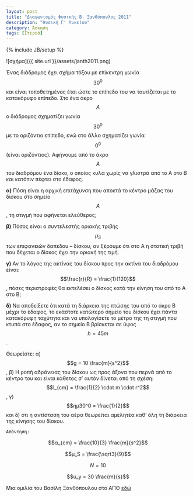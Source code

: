 ```yaml
---
layout: post
title: "Διαγωνισμός Φυσικής Β. Ξανθόπουλος 2011"
description: "Φυσική Γ' Λυκείου"
category: Άσκηση
tags: [Στερεό]
---
```

{% include JB/setup %}


![σχήμα]({{ site.url }}/assets/janth2011.png) 


Ένας διάδρομος έχει σχήμα τόξου με επίκεντρη γωνία $$30^0$$ και είναι τοποθετημένος έτσι ώστε το επίπεδο του να ταυτίζεται με το
κατακόρυφο επίπεδο. Στο ένα άκρο $$Α$$ ο διάδρομος σχηματίζει γωνία $$30^0$$ με το οριζόντιο επίπεδο, ενώ στο άλλο σχηματίζει γωνία $$0^0$$ (είναι οριζόντιος). Αφήνουμε από το άκρο $$Α$$ του διαδρόμου ένα δίσκο, ο οποίος κυλά χωρίς να γλιστρά από το Α στο Β και κατόπιν πέφτει στο έδαφος. 


**α)** Πόση είναι η αρχική επιτάχυνση που αποκτά το κέντρο μάζας του δίσκου στο σημείο $$Α$$, τη στιγμή που αφήνεται ελεύθερος;


**β)** Πόσος είναι ο συντελεστής οριακής τριβής $$μ_S$$ των επιφανειών δαπέδου – δίσκου, αν ξέρουμε ότι στο Α η στατική τριβή που δέχεται ο δίσκος έχει την οριακή της τιμή.


**γ)** Αν το λόγος της ακτίνας του δίσκου προς την ακτίνα του διαδρόμου είναι: $$\frac{r}{R} = \frac{1}{120}$$, πόσες περιστροφές θα εκτελέσει ο δίσκος κατά την κίνηση του από το Α στο Β;


**δ)** Να αποδείξετε ότι κατά τη διάρκεια της πτώσης του από το άκρο Β μέχρι το έδαφος, το εκάστοτε κατώτερο σημείο του δίσκου έχει πάντα κατακόρυφη ταχύτητα και να υπολογίσετε το μέτρο της τη στιγμή που κτυπά στο έδαφος, αν το σημείο Β βρίσκεται σε ύψος $$h = 45m$$. 


Θεωρείστε: α) $$g = 10 \frac{m}{s^2}$$, β) Η ροπή αδράνειας του δίσκου ως προς άξονα που περνά από το κέντρο του και είναι κάθετος σ’ αυτόν δίνεται από τη σχέση: $$Ι_{cm} = \frac{1}{2} \cdot m \cdot r^2$$, γ) $$ημ30^0 = \frac{1}{2}$$ και δ) ότι η αντίσταση του αέρα θεωρείται αμελητέα καθ’ όλη τη διάρκεια της κίνησης του δίσκου.


`Απάντηση:`

$$α_{cm} = \frac{10}{3} \frac{m}{s^2}$$

$$μ_S = \frac{\sqrt3}{9}$$

$$N = 10$$

$$υ_y = 30 \frac{m}{s}$$


Μια ομιλία του Βασίλη Ξανθόπουλου στο ΑΠΘ [εδώ](https://www.youtube.com/watch?v=bFnWi6N-OiY)